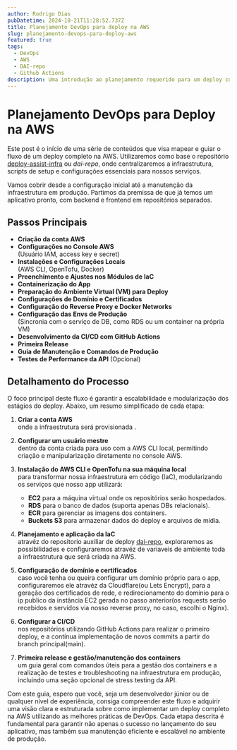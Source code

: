 ```yaml
---
author: Rodrigo Dias
pubDatetime: 2024-10-21T11:28:52.737Z
title: Planejamento DevOps para deploy na AWS
slug: planejamento-devops-para-deploy-aws
featured: true
tags:
  - DevOps
  - AWS 
  - DAI-repo
  - Github Actions
description: Uma introdução ao planejamento requerido para um deploy completo na AWS, com a arquitetura da IaC, configurações de domínio, reverse proxy, containerização e setup de CI/CD.
---
```


# Planejamento DevOps para Deploy na AWS

Este post é o início de uma série de conteúdos que visa mapear e guiar o fluxo de um deploy completo na AWS. Utilizaremos como base o repositório [deploy-assist-infra](https://github.com/rdias66/aws-deploy-assist-infra) ou *dai-repo*, onde centralizaremos a infraestrutura, scripts de setup e configurações essenciais para nossos serviços.

Vamos cobrir desde a configuração inicial até a manutenção da infraestrutura em produção. Partimos da premissa de que já temos um aplicativo pronto, com backend e frontend em repositórios separados.

## Passos Principais

- **Criação da conta AWS**
- **Configurações no Console AWS**  
  (Usuário IAM, access key e secret)
- **Instalações e Configurações Locais**  
  (AWS CLI, OpenTofu, Docker)
- **Preenchimento e Ajustes nos Módulos de IaC**
- **Containerização do App**
- **Preparação do Ambiente Virtual (VM) para Deploy**
- **Configurações de Domínio e Certificados**
- **Configuração do Reverse Proxy e Docker Networks**
- **Configuração das Envs de Produção**  
  (Sincronia com o serviço de DB, como RDS ou um container na própria VM)
- **Desenvolvimento da CI/CD com GitHub Actions**
- **Primeira Release**
- **Guia de Manutenção e Comandos de Produção**
- **Testes de Performance da API** (Opcional)

## Detalhamento do Processo

O foco principal deste fluxo é garantir a escalabilidade e modularização dos estágios do deploy. Abaixo, um resumo simplificado de cada etapa:

1. **Criar a conta AWS**  
   onde a infraestrutura será provisionada .
   
2. **Configurar um usuário mestre**  
   dentro da conta criada para uso com a AWS CLI local, permitindo criação e manipularização diretamente no console AWS.

3. **Instalação do AWS CLI e OpenTofu na sua máquina local**  
   para transformar nossa infraestrutura em código (IaC), modularizando os serviços que nosso app utilizará:
   - **EC2** para a máquina virtual onde os repositórios serão hospedados.
   - **RDS** para o banco de dados (suporta apenas DBs relacionais).
   - **ECR** para gerenciar as imagens dos containers.
   - **Buckets S3** para armazenar dados do deploy e arquivos de mídia.

4. **Planejamento e aplicação da IaC**  
   atravéz do repositorio auxiliar de deploy [dai-repo](https://github.com/rdias66/aws-deploy-assist-infra), exploraremos as possibilidades e configuraremos atravéz de variaveis de ambiente toda a infraestrutura que será criada na AWS.

5. **Configuração de domínio e certificados**  
   caso você tenha ou queira configurar um domínio próprio para o app, configuraremos ele atravéz da Cloudflare(ou Lets Encrypt), para a geração dos certificados de rede, e redirecionamento do domínio para o ip publico da instância EC2 gerada no passo anterior(os requests serão recebidos e servidos via nosso reverse proxy, no caso, escolhi o Nginx).


6. **Configurar a CI/CD**  
   nos repositórios utilizando GitHub Actions para realizar o primeiro deploy, e a contínua implementação de novos commits a partir do branch principal(main).

7. **Primeira release e gestão/manutenção dos containers**  
   um guia geral com comandos úteis para a gestão dos containers e a realização de testes e troubleshooting na infraestrutura em produção, incluindo uma seção opcional de stress testing da API.

Com este guia, espero que você, seja um desenvolvedor júnior ou de qualquer nível de experiência, consiga compreender este fluxo e adquirir uma visão clara e estruturada sobre como implementar um deploy completo na AWS utilizando as melhores práticas de DevOps. Cada etapa descrita é fundamental para garantir não apenas o sucesso no lançamento do seu aplicativo, mas também sua manutenção eficiente e escalável no ambiente de produção.
